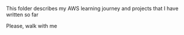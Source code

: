 This folder describes my AWS learning journey and projects that I have written so far

Please, walk with me
